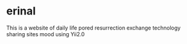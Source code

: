 # erinal
This is a website of daily life pored resurrection exchange technology sharing sites mood using Yii2.0
